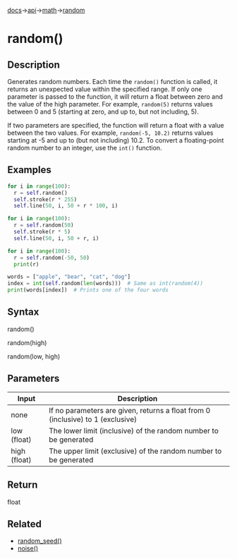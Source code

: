 [docs](/docs/)→[api](/docs/api)→[math](/docs/api/math/)→[random](/docs/api/math/random/)

# random()

## Description


Generates random numbers. Each time the `random()` function is called, it returns an unexpected value within the specified range. If only one parameter is passed to the function, it will return a float between zero and the value of the high parameter. For example, `random(5)` returns values between 0 and 5 (starting at zero, and up to, but not including, 5).

If two parameters are specified, the function will return a float with a value between the two values. For example, `random(-5, 10.2)` returns values starting at -5 and up to (but not including) 10.2. To convert a floating-point random number to an integer, use the `int()` function.

## Examples

```py
for i in range(100):
  r = self.random()
  self.stroke(r * 255)
  self.line(50, i, 50 + r * 100, i)
```

```py
for i in range(100):
  r = self.random(50)
  self.stroke(r * 5)
  self.line(50, i, 50 + r, i)
```

```py
for i in range(100):
  r = self.random(-50, 50)
  print(r)
```

```py
words = ["apple", "bear", "cat", "dog"]
index = int(self.random(len(words)))  # Same as int(random(4))
print(words[index])  # Prints one of the four words
```

## Syntax

random()

random(high)

random(low, high)

## Parameters

| Input | Description |
|-------|-------------|
| none | If no parameters are given, returns a float from 0 (inclusive) to 1 (exclusive) |
| low (float) | The lower limit (inclusive) of the random number to be generated |
| high (float) | The upper limit (exclusive) of the random number to be generated |

## Return

float

## Related

- [random_seed()](/docs/api/math/random/random_seed_.md)
- [noise()](/docs/api/math/random/noise_.md)